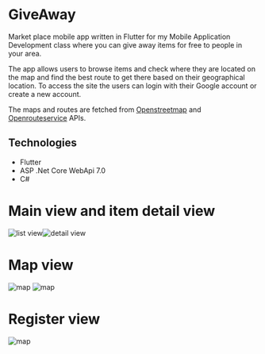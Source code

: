 # GiveAway
Market place mobile app written in Flutter for my Mobile Application Development class where you can give away items for free to people in your area. 

The app allows users to browse items and check where they are located on the map and find the best route to get there based on their geographical location. To access the site the users can login with their Google account or create a new account.

The maps and routes are fetched from [Openstreetmap](https://www.openstreetmap.org) and [Openrouteservice](https://openrouteservice.org/) APIs.

## Technologies
* Flutter
* ASP .Net Core WebApi 7.0
* C#

# Main view and item detail view
![list view](./screenshots/image0.png)![detail view](./screenshots/image1.png)
# Map view
![map](./screenshots/image2.png) ![map](./screenshots/image3.png)
# Register view
![map](./screenshots/image4.png)
